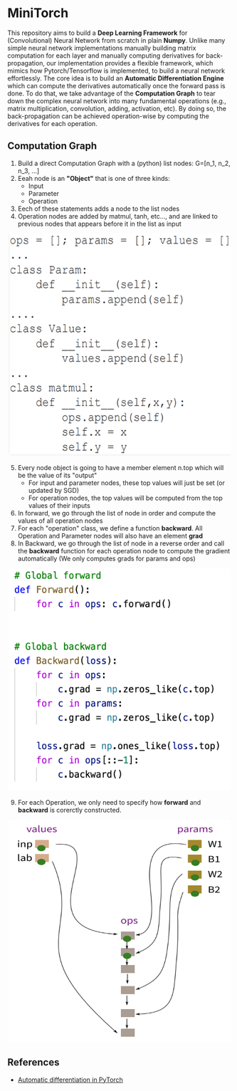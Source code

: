 # MiniTorch

<!-- <font size="10"> -->
This repository aims to build a **Deep Learning Framework** for (Convolutional) Neural Network from scratch in plain **Numpy**. Unlike many simple neural network implementations manually building matrix computation for each layer and manually computing derivatives for back-propagation, our implementation provides a flexible framework, which mimics how Pytorch/Tensorflow is implemented, to build a neural network effortlessly. The core idea is to build an **Automatic Differentiation Engine** which can compute the derivatives automatically once the forward pass is done. To do that, we take advantage of the **Computation Graph** to tear down the complex neural network into many fundamental operations (e.g., matrix multiplication, convolution, adding, activation, etc). By doing so, the back-propagation can be achieved operation-wise by computing the derivatives for each operation. 
<!-- </font>  -->

## Computation Graph
1. Build a direct Computation Graph with a (python) list nodes: G=[n_1, n_2, n_3, ...]
2. Eeah node is an **"Object"** that is one of three kinds:
     - Input
     - Parameter
     - Operation
3. Eech of these statements adds a node to the list nodes
4. Operation nodes are added by matmul, tanh, etc..., and are linked to previous nodes that appears before it in the list as input
 
<!-- ![](imgs/Nodes.png?v=4&s=100) -->
<p align="center">
     <img src="imgs/Nodes.png" width="500px" height="500px">
</p>

5. Every node object is going to have a member element n.top which will be the value of its "output" 
   - For input and parameter nodes, these top values will just be set (or updated by SGD)
   - For operation nodes, the top values will be computed from the top values of their inputs
6. In forward, we go through the list of node in order and compute the values of all operation nodes
7. For each "operation" class, we define a function **backward**. All Operation and Parameter nodes will also have an element **grad**
8. In Backward, we go through the list of node in a reverse order and call the **backward** function for each operation node to compute the gradient automatically (We only computes grads for params and ops)

<p align="center">
     <img src="imgs/ForwardBackWard.png" width="500px" height="500px">
</p>

9. For each Operation, we only need to specify how **forward** and **backward** is corerctly constructed. 

<p align="center">
     <img src="imgs/comGraph.png" width="500px" height="500px">
</p>


## References
- [Automatic differentiation in PyTorch](https://openreview.net/pdf?id=BJJsrmfCZ)

